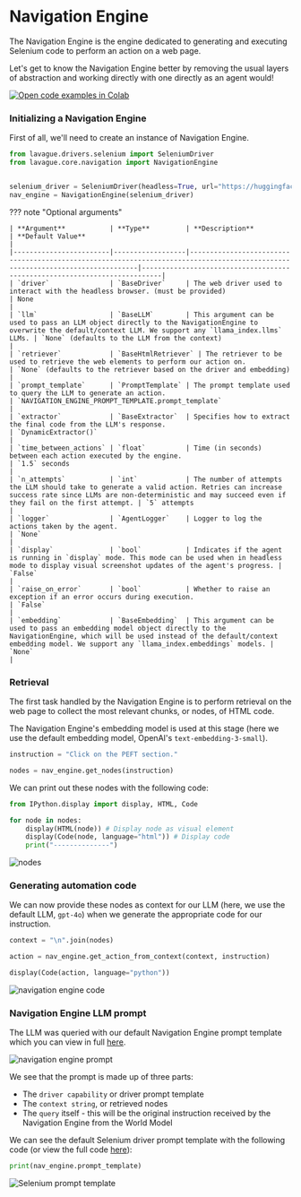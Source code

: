 # Navigation Engine

The Navigation Engine is the engine dedicated to generating and executing Selenium code to perform an action on a web page.

Let's get to know the Navigation Engine better by removing the usual layers of abstraction and working directly with one directly as an agent would!

<a target="_blank" href="https://colab.research.google.com/github/lavague-ai/lavague/blob/main/docs/docs/module-guides/notebooks/NavigationEngine.ipynb">
<img src="https://colab.research.google.com/assets/colab-badge.svg" alt="Open code examples in Colab"></a>

### Initializing a Navigation Engine

First of all, we'll need to create an instance of Navigation Engine.

```python
from lavague.drivers.selenium import SeleniumDriver
from lavague.core.navigation import NavigationEngine


selenium_driver = SeleniumDriver(headless=True, url="https://huggingface.co/docs")
nav_engine = NavigationEngine(selenium_driver)
```

??? note "Optional arguments"

    | **Argument**           | **Type**         | **Description**                                                                                                               | **Default Value**                                                        |
    |------------------------|------------------|-------------------------------------------------------------------------------------------------------------------------------|---------------------------------------------------------------------------|
    | `driver`               | `BaseDriver`     | The web driver used to interact with the headless browser. (must be provided)                                                 | None                                                                      |
    | `llm`                  | `BaseLLM`        | This argument can be used to pass an LLM object directly to the NavigationEngine to overwrite the default/context LLM. We support any `llama_index.llms` LLMs. | `None` (defaults to the LLM from the context)                             |
    | `retriever`            | `BaseHtmlRetriever` | The retriever to be used to retrieve the web elements to perform our action on.                                                | `None` (defaults to the retriever based on the driver and embedding)      |
    | `prompt_template`      | `PromptTemplate` | The prompt template used to query the LLM to generate an action.                                                              | `NAVIGATION_ENGINE_PROMPT_TEMPLATE.prompt_template`                       |
    | `extractor`            | `BaseExtractor`  | Specifies how to extract the final code from the LLM's response.                                                              | `DynamicExtractor()`                                                      |
    | `time_between_actions` | `float`          | Time (in seconds) between each action executed by the engine.                                                                 | `1.5` seconds                                                             |
    | `n_attempts`           | `int`            | The number of attempts the LLM should take to generate a valid action. Retries can increase success rate since LLMs are non-deterministic and may succeed even if they fail on the first attempt. | `5` attempts                                                              |
    | `logger`               | `AgentLogger`    | Logger to log the actions taken by the agent.                                                                                 | `None`                                                                    |
    | `display`              | `bool`           | Indicates if the agent is running in `display` mode. This mode can be used when in headless mode to display visual screenshot updates of the agent's progress. | `False`                                                                   |
    | `raise_on_error`       | `bool`           | Whether to raise an exception if an error occurs during execution.                                                            | `False`                                                                   |
    | `embedding`            | `BaseEmbedding`  | This argument can be used to pass an embedding model object directly to the NavigationEngine, which will be used instead of the default/context embedding model. We support any `llama_index.embeddings` models. | `None`                                                                    |

### Retrieval

The first task handled by the Navigation Engine is to perform retrieval on the web page to collect the most relevant chunks, or nodes, of HTML code.

The Navigation Engine's embedding model is used at this stage (here we use the default embedding model, OpenAI's `text-embedding-3-small`).

```python
instruction = "Click on the PEFT section."

nodes = nav_engine.get_nodes(instruction)
```

We can print out these nodes with the following code:

```python
from IPython.display import display, HTML, Code

for node in nodes:
    display(HTML(node)) # Display node as visual element
    display(Code(node, language="html")) # Display code
    print("--------------")
```
![nodes](../../assets/nav-engine-nodes.png)

### Generating automation code

We can now provide these nodes as context for our LLM (here, we use the default LLM, `gpt-4o`) when we generate the appropriate code for our instruction.

```python
context = "\n".join(nodes)

action = nav_engine.get_action_from_context(context, instruction)

display(Code(action, language="python"))
```
![navigation engine code](../../assets/nav-engine-code.png)


### Navigation Engine LLM prompt

The LLM was queried with our default Navigation Engine prompt template which you can view in full [here](https://github.com/lavague-ai/LaVague/blob/9764805bd756d15c83943baa968d35f979242314/lavague-core/lavague/core/navigation.py#L28).

![navigation engine prompt](../../assets/nav-engine-prompt-template.png)

We see that the prompt is made up of three parts:

- The `driver capability` or driver prompt template
- The `context string`, or retrieved nodes
- The `query` itself - this will be the original instruction received by the Navigation Engine from the World Model

We can see the default Selenium driver prompt template with the following code (or view the full code [here](https://github.com/lavague-ai/LaVague/blob/9764805bd756d15c83943baa968d35f979242314/lavague-integrations/drivers/lavague-drivers-selenium/lavague/drivers/selenium/base.py#L177)):

```python
print(nav_engine.prompt_template)
```
![Selenium prompt template](../../assets/selenium-driver-prompt-template.png)

